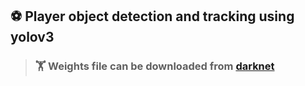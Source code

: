 ## :soccer: Player object detection and tracking using yolov3
> ### :weight_lifting: Weights file can be downloaded from [darknet](https://pjreddie.com/darknet/yolo/)

